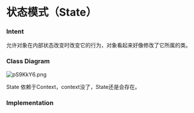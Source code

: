 # 状态模式（State）

### Intent

允许对象在内部状态改变时改变它的行为，对象看起来好像修改了它所属的类。

### Class Diagram

![pS9KkY6.png](https://s1.ax1x.com/2022/12/31/pS9KkY6.png)

State 依赖于Context，context没了，State还是会存在。

### Implementation

